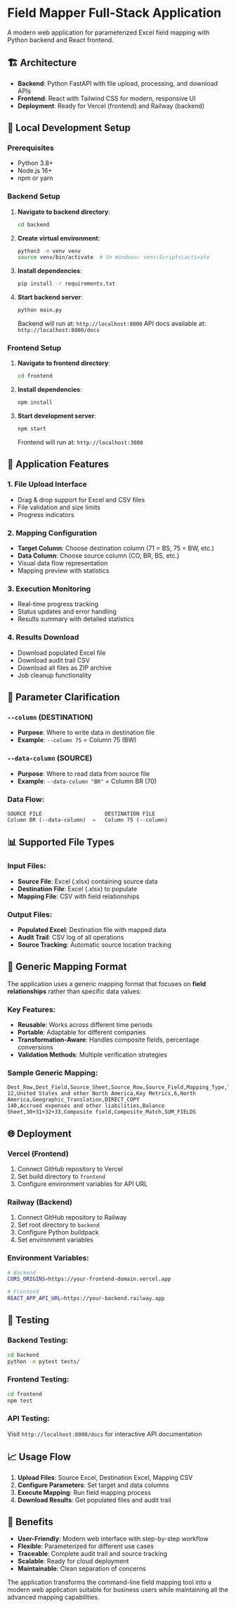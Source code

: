 # Field Mapper Full-Stack Application

A modern web application for parameterized Excel field mapping with Python backend and React frontend.

## 🏗️ Architecture

- **Backend**: Python FastAPI with file upload, processing, and download APIs
- **Frontend**: React with Tailwind CSS for modern, responsive UI
- **Deployment**: Ready for Vercel (frontend) and Railway (backend)

## 🚀 Local Development Setup

### Prerequisites
- Python 3.8+
- Node.js 16+
- npm or yarn

### Backend Setup

1. **Navigate to backend directory**:
   ```bash
   cd backend
   ```

2. **Create virtual environment**:
   ```bash
   python3 -m venv venv
   source venv/bin/activate  # On Windows: venv\Scripts\activate
   ```

3. **Install dependencies**:
   ```bash
   pip install -r requirements.txt
   ```

4. **Start backend server**:
   ```bash
   python main.py
   ```
   
   Backend will run at: `http://localhost:8000`
   API docs available at: `http://localhost:8000/docs`

### Frontend Setup

1. **Navigate to frontend directory**:
   ```bash
   cd frontend
   ```

2. **Install dependencies**:
   ```bash
   npm install
   ```

3. **Start development server**:
   ```bash
   npm start
   ```
   
   Frontend will run at: `http://localhost:3000`

## 📱 Application Features

### 1. **File Upload Interface**
- Drag & drop support for Excel and CSV files
- File validation and size limits
- Progress indicators

### 2. **Mapping Configuration**
- **Target Column**: Choose destination column (71 = BS, 75 = BW, etc.)
- **Data Column**: Choose source column (CO, BR, BS, etc.)
- Visual data flow representation
- Mapping preview with statistics

### 3. **Execution Monitoring**
- Real-time progress tracking
- Status updates and error handling
- Results summary with detailed statistics

### 4. **Results Download**
- Download populated Excel file
- Download audit trail CSV
- Download all files as ZIP archive
- Job cleanup functionality

## 🔧 Parameter Clarification

### `--column` (DESTINATION)
- **Purpose**: Where to write data in destination file
- **Example**: `--column 75` = Column 75 (BW)

### `--data-column` (SOURCE)
- **Purpose**: Where to read data from source file  
- **Example**: `--data-column "BR"` = Column BR (70)

### Data Flow:
```
SOURCE FILE                    DESTINATION FILE
Column BR (--data-column)  →   Column 75 (--column)
```

## 📊 Supported File Types

### Input Files:
- **Source File**: Excel (.xlsx) containing source data
- **Destination File**: Excel (.xlsx) to populate
- **Mapping File**: CSV with field relationships

### Output Files:
- **Populated Excel**: Destination file with mapped data
- **Audit Trail**: CSV log of all operations
- **Source Tracking**: Automatic source location tracking

## 🎯 Generic Mapping Format

The application uses a generic mapping format that focuses on **field relationships** rather than specific data values:

### Key Features:
- **Reusable**: Works across different time periods
- **Portable**: Adaptable for different companies
- **Transformation-Aware**: Handles composite fields, percentage conversions
- **Validation Methods**: Multiple verification strategies

### Sample Generic Mapping:
```csv
Dest_Row,Dest_Field,Source_Sheet,Source_Row,Source_Field,Mapping_Type,Transformation
12,United States and other North America,Key Metrics,6,North America,Geographic_Translation,DIRECT_COPY
140,Accrued expenses and other liabilities,Balance Sheet,30+31+32+33,Composite field,Composite_Match,SUM_FIELDS
```

## 🌐 Deployment

### Vercel (Frontend)
1. Connect GitHub repository to Vercel
2. Set build directory to `frontend`
3. Configure environment variables for API URL

### Railway (Backend)
1. Connect GitHub repository to Railway
2. Set root directory to `backend`
3. Configure Python buildpack
4. Set environment variables

### Environment Variables:
```bash
# Backend
CORS_ORIGINS=https://your-frontend-domain.vercel.app

# Frontend  
REACT_APP_API_URL=https://your-backend.railway.app
```

## 🧪 Testing

### Backend Testing:
```bash
cd backend
python -m pytest tests/
```

### Frontend Testing:
```bash
cd frontend
npm test
```

### API Testing:
Visit `http://localhost:8000/docs` for interactive API documentation

## 📈 Usage Flow

1. **Upload Files**: Source Excel, Destination Excel, Mapping CSV
2. **Configure Parameters**: Set target and data columns
3. **Execute Mapping**: Run field mapping process
4. **Download Results**: Get populated files and audit trail

## 🎯 Benefits

- **User-Friendly**: Modern web interface with step-by-step workflow
- **Flexible**: Parameterized for different use cases
- **Traceable**: Complete audit trail and source tracking
- **Scalable**: Ready for cloud deployment
- **Maintainable**: Clean separation of concerns

The application transforms the command-line field mapping tool into a modern web application suitable for business users while maintaining all the advanced mapping capabilities.
